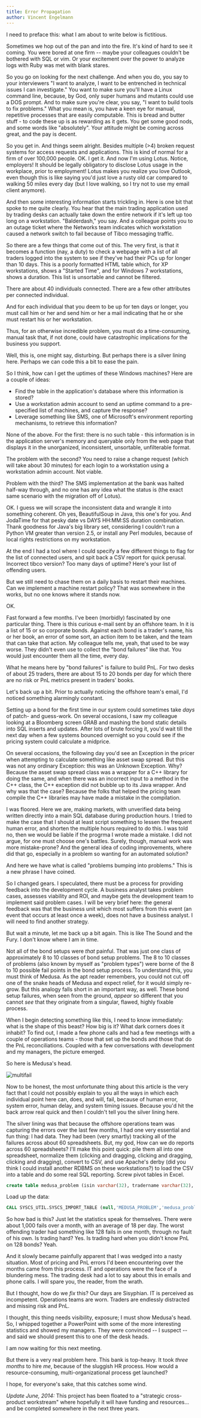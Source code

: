 ```yaml
---
title: Error Propagation
author: Vincent Engelmann
---
```


I need to preface this: what I am about to write below is fictitious.

Sometimes we hop out of the pan and into the fire. It's kind of hard to see it coming. You were bored at one firm -- maybe your colleagues couldn't be bothered with SQL or vim. Or your excitement over the power to analyze logs with Ruby was met with blank stares.

So you go on looking for the next challenge. And when you do, you say to your interviewers "I want to analyze, I want to be entrenched in technical issues I can investigate." You want to make sure you'll have a Linux command line, because, by God, only super humans and mutants could use a DOS prompt. And to make sure you're clear, you say, "I want to build tools to fix problems." What you mean is, you have a keen eye for manual, repetitive processes that are easily computable. This  is bread and butter stuff - to code these up is as rewarding as it gets. You get some good nods, and some words like "absolutely". Your attitude might be coming across great, and the pay is decent.

So you get in. And things seem alright. Besides multiple (>4) broken request systems for access requests and applications. This is kind of normal for a firm of over 100,000 people. OK. I get it. And now I'm using Lotus. Notice, employers! It should be legally obligatory to disclose Lotus usage in the workplace, prior to employment! Lotus makes you realize you love Outlook, even though this is like saying you'd just love a rusty old car compared to walking 50 miles every day (but I love walking, so I try not to use my email client anymore).

And then some interesting information starts trickling in. Here is one bit that spoke to me quite clearly. You hear that the main trading application used by trading desks can actually take down the entire network if it's left up too long on a workstation. "Balderdash," you say. And a colleague points you to an outage ticket where the Networks team indicates which workstation caused a network switch to fail because of Tibco messaging traffic.

So there are a few things that come out of this. The very first, is that it becomes a function (nay, a duty) to check a webpage with a list of all traders logged into the system to see if they've had their PCs up for longer than 10 days. This is a poorly formatted HTML table which, for XP workstations, shows a "Started Time", and for Windows 7 workstations, shows a duration. This list is unsortable and cannot be filtered.

There are about 40 individuals connected. There are a few other attributes per connected individual.

And for each individual that you deem to be up for ten days or longer, you must call him or her and send him or her a mail indicating that he or she must restart his or her workstation.

Thus, for an otherwise incredible problem, you must do a time-consuming, manual task that, if not done, could have catastrophic implications for the business you support.

Well, this is, one might say, disturbing. But perhaps there is a silver lining here. Perhaps we can code this a bit to ease the pain.

So I think, how can I get the uptimes of these Windows machines? Here are a couple of ideas:

* Find the table in the application's database where this information is stored?
* Use a workstation admin account to send an uptime command to a pre-specified list of machines, and capture the response?
* Leverage something like SMS, one of Microsoft's environment reporting mechanisms, to retrieve this information?

None of the above. For the first: there is no such table - this information is in the application server's memory and queryable only from the web page that displays it in the unorganized, inconsistent, unsortable, unfilterable format.

The problem with the second? You need to raise a change request (which will take about 30 minutes) for each login to a workstation using a workstation admin account. Not viable.

Problem with the third? The SMS implementation at the bank was halted half-way through, and no one has any idea what the status is (the exact same scenario with the migration off of Lotus).

OK. I guess we will scrape the inconsistent data and wrangle it into something coherent. Oh yes, BeautifulSoup in Java, this one's for you. And JodaTime for that pesky date vs DAYS HH:MM:SS duration combination. Thank goodness for Java's big library set, considering I couldn't run a Python VM greater than version 2.5, or install any Perl modules, because of local rights restrictions on my workstation.

At the end I had a tool where I could specify a few different things to flag for the list of connected users, and spit back a CSV report for quick perusal. Incorrect tibco version? Too many days of uptime? Here's your list of offending users.

But we still need to chase them on a daily basis to restart their machines. Can we implement a machine restart policy? That was somewhere in the works, but no one knows where it stands now.

OK.

Fast forward a few months. I've been (morbidly) fascinated by one particular thing. There is this curious e-mail sent by an offshore team. In it is a list of 15 or so corporate bonds. Against each bond is a trader's name, his or her book, an error of some sort, an action item to be taken, and the team that can take that action. My colleague tells me, yeah, that used to be way worse. They didn't even use to collect the "bond failures" like that. You would just encounter them all the time, every day.

What he means here by "bond failures" is failure to build PnL. For two desks of about 25 traders, there are about 15 to 20 bonds per day for which there are no risk or PnL metrics present in traders' books.

Let's back up a bit. Prior to actually noticing the offshore team's email, I'd noticed something alarmingly constant.

Setting up a bond for the first time in our system could sometimes take *days* of patch- and guess-work. On several occasions, I saw my colleague looking at a Bloomberg screen GRAB and mashing the bond static details into SQL inserts and updates. After lots of brute forcing it, you'd wait till the next day when a few systems bounced overnight so you could see if the pricing system could calculate a midprice.

On several occasions, the following day you'd see an Exception in the pricer when attempting to calculate something like asset swap spread. But this was not any ordinary Exception: this was an Unknown Exception. Why? Because the asset swap spread class was a wrapper for a C++ library for doing the same, and when there was an incorrect input to a method in the C++ class, the C++ exception did not bubble up to its Java wrapper. And why was that the case? Because the folks that helped the pricing team compile the C++ libraries may have made a mistake in the compilation.

I was floored. Here we are, making markets, with unverified data being written directly into a main SQL database during production hours. I tried to make the case that I should at least script something to lessen the frequent human error, and shorten the multiple hours required to do this. I was told no, then we would be liable if the progrma I wrote made a mistake. I did not argue, for one must choose one's battles. Surely, though, manual work was more mistake-prone? And the general idea of coding improvements, where did that go, especially in a problem so wanting for an automated solution?

And here we have what is called "problems bumping into problems." This is a new phrase I have coined.

So I changed gears. I speculated, there must be a process for providing feedback into the development cycle. A business analyst takes problem cases, assesses viability and ROI, and maybe gets the development team to implement said problem cases. I will be very brief here: the general feedback was that the business unit which most suffers from this event (an event that occurs at least once a week), does not have a business analyst. I will need to find another strategy.

But wait a minute, let me back up a bit again. This is like The Sound and the Fury. I don't know where I am in time.

Not all of the bond setups were *that* painful. That was just one class of approximately 8 to 10 classes of bond setup problems. The 8 to 10 classes of problems (also known by myself as "problem types") were borne of the 8 to 10 possible fail points in the bond setup process. To understand this, you must think of Medusa. As the apt reader remembers, you could not cut off one of the snake heads of Medusa and expect relief, for it would simply re-grow. But this analogy falls short in an important way, as well. These bond setup failures, when seen from the ground, *appear* so different that you cannot *see* that they originate from a singular, flawed, highly fixable process.

When I begin detecting something like this, I need to know immediately: what is the shape of this beast? How big is it? What dark corners does it inhabit? To find out, I made a few phone calls and had a few meetings with a couple of operations teams - those that set up the bonds and those that do the PnL reconciliations. Coupled with a few conversations with development and my managers, the picture emerged.

So here is Medusa's head.

![multifail](../images/multifail.png)

Now to be honest, the most unfortunate thing about this article is the very fact that I could not possibly explain to you all the ways in which each individual point here can, does, and will, fail, because of human error, system error, human delay, and system timing issues. Because you'd hit the back arrow real quick and then I couldn't tell you the silver lining here.

The silver lining was that because the offshore operations team was capturing the errors over the last few months, I had one very essential and fun thing: I had data. They had been (very smartly) tracking all of the failures across about 60 spreadsheets. But, my god, How can we do reports across 60 spreadsheets? I'll make this point quick: pile them all into one spreadsheet, normalize them (clicking and dragging, clicking and dragging, clicking and dragging), convert to CSV, and use Apache's derby (did you think I could install another RDBMS on these workstations?) to load the CSV into a table and do some real SQL reporting. Screw pivot tables in Excel.

```sql
create table medusa_problem (isin varchar(32), tradername varchar(32), failcode varchar(32) ... );
```

Load up the data:

```sql
CALL SYSCS_UTIL.SYSCS_IMPORT_TABLE (null,'MEDUSA_PROBLEM','medusa_problem_collated.csv',';',null,null,0);
```

So how bad is this? Just let the statistics speak for themselves. There were about 1,000 fails over a month, with an average of 18 per day. The worst offending trader had something like 128 fails in one month, through no fault of his own. Is trading hard? Yes. Is trading hard when you didn't know PnL on 128 bonds? Yeah.

And it slowly became painfully apparent that I was wedged into a nasty situation. Most of pricing and PnL errors I'd been encountering over the months came from this process. IT and operations were the face of a blundering mess. The trading desk had a lot to say about this in emails and phone calls. I will spare you, the reader, from the wrath.

But I thought, how do we *fix* this? Our days are Sisyphian. IT is perceived as incompetent. Operations teams are worn. Traders are endlessly distracted and missing risk and PnL.

I thought, this thing needs visibility, exposure; I must show Medusa's head. So, I whipped together a PowerPoint with some of the more interesting statistics and showed my managers. They were convinced -- I suspect -- and said we should present this to one of the desk heads.

I am now waiting for this next meeting.

But there is a very real problem here. This bank is top-heavy. It took *three months* to hire *me*, because of the sluggish HR process. How would a resource-consuming, multi-organizational process get launched?

I hope, for everyone's sake, that this catches some wind.
 
*Update June, 2014:* This project has been floated to a "strategic cross-product workstream" where hopefully it will have funding and resources... and be completed somewhere in the next three years.
